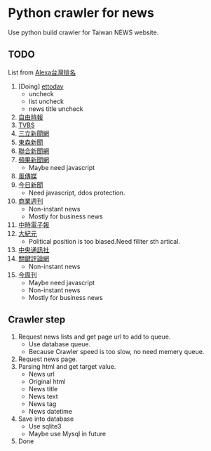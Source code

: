 # Python crawler for news

Use python build crawler for Taiwan NEWS website.

## TODO

List from [Alexa台灣排名](https://www.prlass.com/2992/%E5%8F%B0%E7%81%A3%E7%B6%B2%E8%B7%AF%E6%96%B0%E8%81%9E%E5%AA%92%E9%AB%94%E6%B5%81%E9%87%8F%E6%8E%92%E5%90%8D-2018-01/)

1. [Doing] [ettoday](https://www.ettoday.net/)
    - uncheck
    - list uncheck
    - news title uncheck
1. [自由時報](https://www.ltn.com.tw/)
1. [TVBS](https://news.tvbs.com.tw/)
1. [三立新聞網](https://www.setn.com/)
1. [東森新聞](https://news.ebc.net.tw/)
1. [聯合新聞網](https://udn.com/news/index)
1. [頻果新聞網](https://tw.appledaily.com/home)
    - Maybe need javascript
1. [風傳媒](https://www.storm.mg/)
1. [今日新聞](https://www.nownews.com/)
    - Need javascript, ddos protection.
1. [商業週刊](https://www.businessweekly.com.tw/)
    - Non-instant news
    - Mostly for business news
1. [中時電子報](ㄘttps://www.chinatimes.com/)
1. [大紀元](https://www.epochtimes.com/)
    - Political position is too biased.Need filiter sth artical.
1. [中央通訊社](https://www.cna.com.tw/)
1. [關鍵評論網](https://www.thenewslens.com/)
    - Non-instant news
1. [今周刊](https://www.businesstoday.com.tw/)
    - Maybe need javascript
    - Non-instant news
    - Mostly for business news

## Crawler step
1. Request news lists and get page url to add to queue.
    - Use database queue.
    - Because Crawler speed is too slow, no need memery queue.
2. Request news page.
3. Parsing html and get target value.
    - News url
    - Original html
    - News title
    - News text
    - News tag
    - News datetime
4. Save into database
    - Use sqlite3
    - Maybe use Mysql in future
5. Done
